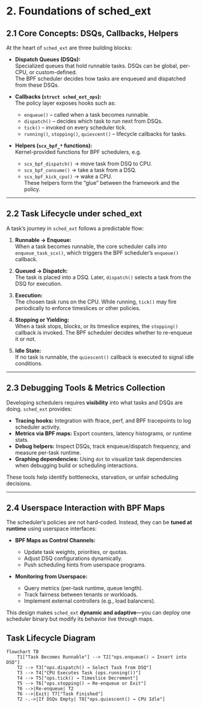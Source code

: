 # 2. Foundations of sched_ext

## 2.1 Core Concepts: DSQs, Callbacks, Helpers

At the heart of `sched_ext` are three building blocks:

- **Dispatch Queues (DSQs):**  
  Specialized queues that hold runnable tasks. DSQs can be global, per-CPU, or custom-defined.  
  The BPF scheduler decides how tasks are enqueued and dispatched from these DSQs.  

- **Callbacks (`struct sched_ext_ops`):**  
  The policy layer exposes hooks such as:  
  - `enqueue()` – called when a task becomes runnable.  
  - `dispatch()` – decides which task to run next from DSQs.  
  - `tick()` – invoked on every scheduler tick.  
  - `running()`, `stopping()`, `quiescent()` – lifecycle callbacks for tasks.  

- **Helpers (`scx_bpf_*` functions):**  
  Kernel-provided functions for BPF schedulers, e.g.  
  - `scx_bpf_dispatch()` → move task from DSQ to CPU.  
  - `scx_bpf_consume()` → take a task from a DSQ.  
  - `scx_bpf_kick_cpu()` → wake a CPU.  
  These helpers form the “glue” between the framework and the policy.  

---

## 2.2 Task Lifecycle under sched_ext

A task’s journey in `sched_ext` follows a predictable flow:

1. **Runnable → Enqueue:**  
   When a task becomes runnable, the core scheduler calls into `enqueue_task_scx()`, which triggers the BPF scheduler’s `enqueue()` callback.  

2. **Queued → Dispatch:**  
   The task is placed into a DSQ. Later, `dispatch()` selects a task from the DSQ for execution.  

3. **Execution:**  
   The chosen task runs on the CPU. While running, `tick()` may fire periodically to enforce timeslices or other policies.  

4. **Stopping or Yielding:**  
   When a task stops, blocks, or its timeslice expires, the `stopping()` callback is invoked. The BPF scheduler decides whether to re-enqueue it or not.  

5. **Idle State:**  
   If no task is runnable, the `quiescent()` callback is executed to signal idle conditions.  

---

## 2.3 Debugging Tools & Metrics Collection

Developing schedulers requires **visibility** into what tasks and DSQs are doing. `sched_ext` provides:

- **Tracing hooks:** Integration with ftrace, perf, and BPF tracepoints to log scheduler activity.  
- **Metrics via BPF maps:** Export counters, latency histograms, or runtime stats.  
- **Debug helpers:** Inspect DSQs, track enqueue/dispatch frequency, and measure per-task runtime.  
- **Graphing dependencies:** Using `dot` to visualize task dependencies when debugging build or scheduling interactions.  

These tools help identify bottlenecks, starvation, or unfair scheduling decisions.  

---

## 2.4 Userspace Interaction with BPF Maps

The scheduler’s policies are not hard-coded. Instead, they can be **tuned at runtime** using userspace interfaces:  

- **BPF Maps as Control Channels:**  
  - Update task weights, priorities, or quotas.  
  - Adjust DSQ configurations dynamically.  
  - Push scheduling hints from userspace programs.  

- **Monitoring from Userspace:**  
  - Query metrics (per-task runtime, queue length).  
  - Track fairness between tenants or workloads.  
  - Implement external controllers (e.g., load balancers).  

This design makes `sched_ext` **dynamic and adaptive**—you can deploy one scheduler binary but modify its behavior live through maps.  

## Task Lifecycle Diagram

```mermaid
flowchart TB
    T1["Task Becomes Runnable"] --> T2["ops.enqueue() → Insert into DSQ"]
    T2 --> T3["ops.dispatch() → Select Task from DSQ"]
    T3 --> T4["CPU Executes Task (ops.running())"]
    T4 --> T5["ops.tick() → Timeslice Decrement"]
    T5 --> T6["ops.stopping() → Re-enqueue or Exit"]
    T6 -->|Re-enqueue| T2
    T6 -->|Exit| T7["Task Finished"]
    T2 -.->|If DSQs Empty| T8["ops.quiescent() → CPU Idle"]
